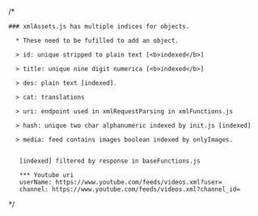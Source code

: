/*

    ### xmlAssets.js has multiple indices for objects.

      * These need to be fufilled to add an object.

      > id: unique stripped to plain text [<b>indexed</b>]

      > title: unique nine digit numerica [<b>indexed</b>]

      > des: plain text [indexed].

      > cat: translations

      > uri: endpoint used in xmlRequestParsing in xmlFunctions.js

      > hash: unique two char alphanumeric indexed by init.js [indexed]

      > media: feed contains images boolean indexed by onlyImages.


       [indexed] filtered by response in baseFunctions.js

       *** Youtube uri
       userName: https://www.youtube.com/feeds/videos.xml?user=
       channel: https://www.youtube.com/feeds/videos.xml?channel_id=

*/
